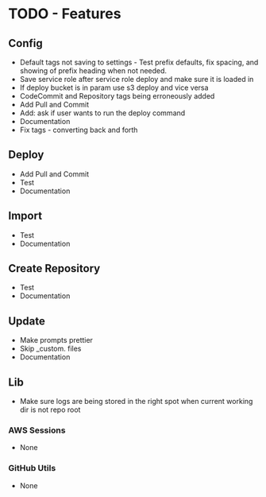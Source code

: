 # TODO - Features

## Config

- Default tags not saving to settings - Test prefix defaults, fix spacing, and showing of prefix heading when not needed.
- Save service role after service role deploy and make sure it is loaded in
- If deploy bucket is in param use s3 deploy and vice versa
- CodeCommit and Repository tags being erroneously added
- Add Pull and Commit
- Add: ask if user wants to run the deploy command
- Documentation
- Fix tags - converting back and forth

## Deploy

- Add Pull and Commit
- Test
- Documentation

## Import

- Test
- Documentation

## Create Repository

- Test
- Documentation

## Update

- Make prompts prettier
- Skip _custom. files
- Documentation

## Lib

- Make sure logs are being stored in the right spot when current working dir is not repo root

### AWS Sessions

- None

### GitHub Utils

- None
